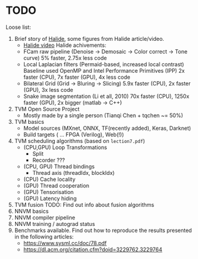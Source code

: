 TODO
====

Loose list:

 1. Brief story of [Halide](http://halide-lang.org/), some figures from Halide
    article/video.
     * [Halide video](https://youtu.be/3uiEyEKji0M)
    Halide achivements:
     * FCam raw pipeline (Denoise -> Demosaic -> Color correct -> Tone curve)
       5% faster, 2.75x less code
     * Local Laplacian filters (Permaid-based, increased local contrast)
       Baseline used OpenMP and Intel Performance Primitives (IPP)
       2x faster (CPU), 7x faster (GPU), 4x less code
     * Bilateral Grid (Grid -> Bluring -> Slicing)
       5.9x faster (CPU), 2x faster (GPU), 3x less code
     * Snake image segmentation (Li et all, 2010)
       70x faster (CPU), 1250x faster (GPU), 2x bigger (matlab -> C++)
 02. TVM Open Source Project
     * Mostly made by a single person (Tianqi Chen + tqchen ~= 50%)
 05. TVM basics
     * Model sources (MXnet, ONNX, TF(recently added), Keras, Darknet)
     * Build targets ( ... FPGA (Verilog), Web(!))
 10. TVM scheduling algorithms (based on `lection7.pdf`)
     * (CPU,GPU) Loop Transformations
        * Split
        * Recorder ???
     * (CPU, GPU) Thread bindings
        * Thread axis  (threadIdx, blockIdx)
     * (CPU) Cache locality
     * (GPU) Thread cooperation
     * (GPU) Tensorisation
     * (GPU) Latency hiding
 15. TVM fusion
     TODO: Find out info about fusion algorithms
 30. NNVM basics
 40. NNVM compiler pipeline
 45. NNVM training / autograd status
 50. Benchmarks available. Find out how to reproduce the results presented in
     the following articles:
     * https://www.sysml.cc/doc/78.pdf
     * https://dl.acm.org/citation.cfm?doid=3229762.3229764

